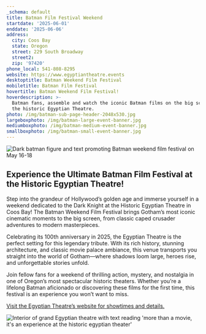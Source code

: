 ```yaml
---
_schema: default
title: Batman Film Festival Weekend
startdate: '2025-06-01'
enddate: '2025-06-06'
address:
  city: Coos Bay
  state: Oregon
  street: 229 South Broadway
  street2:
  zip: '97420'
phone_local: 541-808-8295
website: https://www.egyptiantheatre.events
desktoptitle: Batman Weekend Film Festival
mobiletitle: Batman Film Festival
hovertitle: Batman Weekend Film Festival!
hoverdescription: >-
  Batman fans, assemble and watch the iconic Batman films on the big screen at
  the historic Egyptian Theatre.
photo: /img/batman-sub-page-header-2048x530.jpg
largeboxphoto: /img/batman-large-event-banner.jpg
mediumboxphoto: /img/batman-medium-event-banner.jpg
smallboxphoto: /img/batman-small-event-banner.jpg
---
```

![Dark batman figure and text promoting Batman weekend film festival on May 16-18](/img/batman-page-header.jpg)

## **Experience the Ultimate Batman Film Festival at the Historic Egyptian Theatre!**

Step into the grandeur of Hollywood’s golden age and immerse yourself in a weekend dedicated to the Dark Knight at the Historic Egyptian Theatre in Coos Bay! The Batman Weekend Film Festival brings Gotham’s most iconic cinematic moments to the big screen, from classic caped crusader adventures to modern masterpieces.

Celebrating its 100th anniversary in 2025, the Egyptian Theatre is the perfect setting for this legendary tribute. With its rich history, stunning architecture, and classic movie palace ambiance, this venue transports you straight into the world of Gotham—where shadows loom large, heroes rise, and unforgettable stories unfold.

Join fellow fans for a weekend of thrilling action, mystery, and nostalgia in one of Oregon’s most spectacular historic theaters. Whether you’re a lifelong Batman aficionado or discovering these films for the first time, this festival is an experience you won’t want to miss.

<a href="https://www.egyptiantheatre.events/" target="_blank" rel="noopener">Visit the Egyptian Theatre’s website for showtimes and details.</a>

![Interior of grand Egyptian theatre with text reading 'more than a movie, it's an experience at the historic egyptian theater'](/img/interior-panoramic-695x405.jpg)